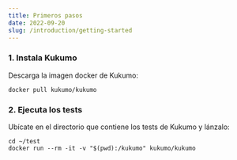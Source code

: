 ```yaml
---
title: Primeros pasos
date: 2022-09-20
slug: /introduction/getting-started
---
```




### 1. Instala Kukumo

Descarga la imagen docker de Kukumo:
```shell
docker pull kukumo/kukumo
```

[//]: # (Consulta [otras opciones de instalación]&#40;setup/installation&#41;)

### 2. Ejecuta los tests

Ubícate en el directorio que contiene los tests de Kukumo y lánzalo:
```shell
cd ~/test
docker run --rm -it -v "$(pwd):/kukumo" kukumo/kukumo
```

[//]: # (Consulta las [instrucciones de uso]&#40;setup/usage&#41; para conocer todos los comandos y opciones.)

